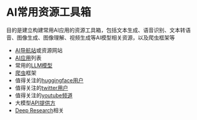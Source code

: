 # AI常用资源工具箱

目的是建立构建常用AI应用的资源工具箱，包括文本生成、语音识别、文本转语音、图像生成、图像理解、视频生成等AI模型相关资源，以及爬虫框架等

* [AI导航站](nav.md)或资源网站
* [AI应用](apps.md)列表
* 常用的[LLM模型](models.md)
* [爬虫](crawler.md)框架
* 值得关注的[huggingface用户](hf.md)
* 值得关注的[twitter用户](x.md)
* 值得关注的[youtube频道](youtube.md)
* 大模型[API提供方](api.md)
* [Deep Research](deep_research.md)相关